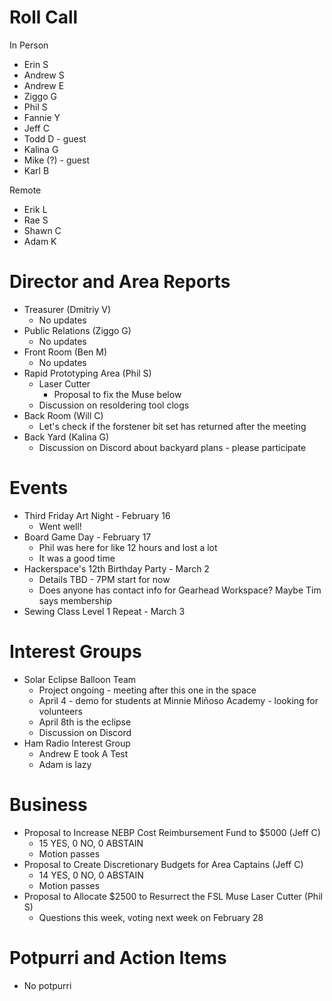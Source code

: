 # Roll Call

In Person

- Erin S
- Andrew S
- Andrew E
- Ziggo G
- Phil S
- Fannie Y
- Jeff C
- Todd D - guest
- Kalina G
- Mike (?) - guest
- Karl B

Remote

- Erik L
- Rae S
- Shawn C
- Adam K

# Director and Area Reports

- Treasurer (Dmitriy V)
  - No updates
- Public Relations (Ziggo G)
  - No updates
- Front Room (Ben M)
  - No updates
- Rapid Prototyping Area (Phil S)
  - Laser Cutter
    - Proposal to fix the Muse below
  - Discussion on resoldering tool clogs
- Back Room (Will C)
  - Let's check if the forstener bit set has returned after the meeting
- Back Yard (Kalina G)
  - Discussion on Discord about backyard plans - please participate

# Events

- Third Friday Art Night - February 16
  - Went well!
- Board Game Day - February 17
  - Phil was here for like 12 hours and lost a lot
  - It was a good time
- Hackerspace's 12th Birthday Party - March 2
  - Details TBD - 7PM start for now
  - Does anyone has contact info for Gearhead Workspace? Maybe Tim says membership
- Sewing Class Level 1 Repeat - March 3

# Interest Groups

- Solar Eclipse Balloon Team
  - Project ongoing - meeting after this one in the space
  - April 4 - demo for students at Minnie Miñoso Academy - looking for volunteers
  - April 8th is the eclipse
  - Discussion on Discord
- Ham Radio Interest Group
  - Andrew E took A Test
  - Adam is lazy

# Business

- Proposal to Increase NEBP Cost Reimbursement Fund to $5000 (Jeff C)
  - 15 YES, 0 NO, 0 ABSTAIN
  - Motion passes
- Proposal to Create Discretionary Budgets for Area Captains (Jeff C)
  - 14 YES, 0 NO, 0 ABSTAIN
  - Motion passes
- Proposal to Allocate $2500 to Resurrect the FSL Muse Laser Cutter (Phil S)
  - Questions this week, voting next week on February 28

# Potpurri and Action Items
- No potpurri
